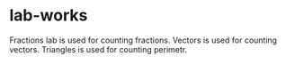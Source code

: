 # lab-works
Fractions lab is used for counting fractions.
Vectors is used for counting vectors.
Triangles is used for counting perimetr.
